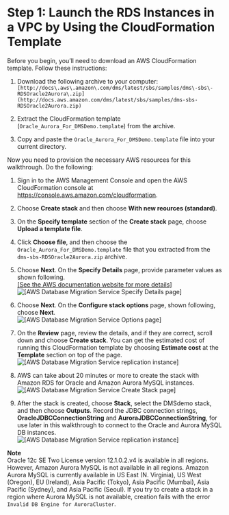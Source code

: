 # Step 1: Launch the RDS Instances in a VPC by Using the CloudFormation Template<a name="chap-rdsoracle2aurora.steps.launchrdswcloudformation"></a>

Before you begin, you’ll need to download an AWS CloudFormation template\. Follow these instructions:

1. Download the following archive to your computer: ` [http://docs\.aws\.amazon\.com/dms/latest/sbs/samples/dms\-sbs\-RDSOracle2Aurora\.zip](http://docs.aws.amazon.com/dms/latest/sbs/samples/dms-sbs-RDSOracle2Aurora.zip) ` 

1. Extract the CloudFormation template \(`Oracle_Aurora_For_DMSDemo.template`\) from the archive\.

1. Copy and paste the `Oracle_Aurora_For_DMSDemo.template` file into your current directory\.

Now you need to provision the necessary AWS resources for this walkthrough\. Do the following:

1. Sign in to the AWS Management Console and open the AWS CloudFormation console at [https://console\.aws\.amazon\.com/cloudformation](https://console.aws.amazon.com/cloudformation/)\.

1. Choose **Create stack** and then choose **With new reources \(standard\)**\.

1. On the **Specify template** section of the **Create stack** page, choose **Upload a template file**\.

1. Click **Choose file**, and then choose the `Oracle_Aurora_For_DMSDemo.template` file that you extracted from the `dms-sbs-RDSOracle2Aurora.zip` archive\.

1. Choose **Next**\. On the **Specify Details** page, provide parameter values as shown following\.    
[\[See the AWS documentation website for more details\]](http://docs.aws.amazon.com/dms/latest/sbs/chap-rdsoracle2aurora.steps.launchrdswcloudformation.html)  
![\[AWS Database Migration Service Specify Details page\]](http://docs.aws.amazon.com/dms/latest/sbs/images/sbs-rdsor2aurora3.png)

1. Choose **Next**\. On the **Configure stack options** page, shown following, choose **Next**\.  
![\[AWS Database Migration Service Options page\]](http://docs.aws.amazon.com/dms/latest/sbs/images/sbs-rdsor2aurora4.png)

1. On the **Review** page, review the details, and if they are correct, scroll down and choose **Create stack**\. You can get the estimated cost of running this CloudFormation template by choosing **Estimate cost** at the **Template** section on top of the page\.  
![\[AWS Database Migration Service replication instance\]](http://docs.aws.amazon.com/dms/latest/sbs/images/sbs-rdsor2aurora5.png)

1. AWS can take about 20 minutes or more to create the stack with Amazon RDS for Oracle and Amazon Aurora MySQL instances\.  
![\[AWS Database Migration Service Create Stack page\]](http://docs.aws.amazon.com/dms/latest/sbs/images/sbs-rdsor2aurora6.png)

1. After the stack is created, choose **Stack**, select the DMSdemo stack, and then choose **Outputs**\. Record the JDBC connection strings, **OracleJDBCConnectionString** and **AuroraJDBCConnectionString**, for use later in this walkthrough to connect to the Oracle and Aurora MySQL DB instances\.  
![\[AWS Database Migration Service replication instance\]](http://docs.aws.amazon.com/dms/latest/sbs/images/sbs-rdsor2aurora5.5.png)

**Note**  
Oracle 12c SE Two License version 12\.1\.0\.2\.v4 is available in all regions\. However, Amazon Aurora MySQL is not available in all regions\. Amazon Aurora MySQL is currently available in US East \(N\. Virginia\), US West \(Oregon\), EU \(Ireland\), Asia Pacific \(Tokyo\), Asia Pacific \(Mumbai\), Asia Pacific \(Sydney\), and Asia Pacific \(Seoul\)\. If you try to create a stack in a region where Aurora MySQL is not available, creation fails with the error `Invalid DB Engine for AuroraCluster`\.